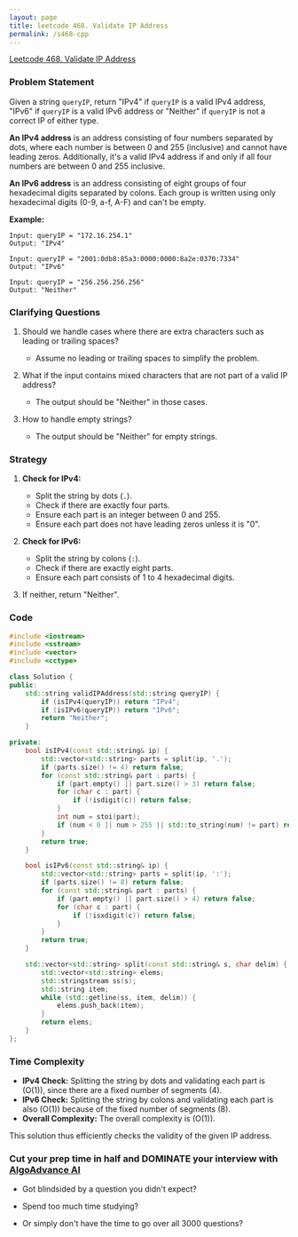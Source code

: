 ```yaml
---
layout: page
title: leetcode 468. Validate IP Address
permalink: /s468-cpp
---
```

[Leetcode 468. Validate IP Address](https://algoadvance.github.io/algoadvance/l468)
### Problem Statement
Given a string `queryIP`, return "IPv4" if `queryIP` is a valid IPv4 address, "IPv6" if `queryIP` is a valid IPv6 address or "Neither" if `queryIP` is not a correct IP of either type.

**An IPv4 address** is an address consisting of four numbers separated by dots, where each number is between 0 and 255 (inclusive) and cannot have leading zeros. Additionally, it's a valid IPv4 address if and only if all four numbers are between 0 and 255 inclusive.

**An IPv6 address** is an address consisting of eight groups of four hexadecimal digits separated by colons. Each group is written using only hexadecimal digits (0-9, a-f, A-F) and can't be empty.

**Example:**
```
Input: queryIP = "172.16.254.1"
Output: "IPv4"

Input: queryIP = "2001:0db8:85a3:0000:0000:8a2e:0370:7334"
Output: "IPv6"

Input: queryIP = "256.256.256.256"
Output: "Neither"
```

### Clarifying Questions
1. Should we handle cases where there are extra characters such as leading or trailing spaces?
    - Assume no leading or trailing spaces to simplify the problem.

2. What if the input contains mixed characters that are not part of a valid IP address?
    - The output should be "Neither" in those cases.

3. How to handle empty strings?
    - The output should be "Neither" for empty strings.

### Strategy
1. **Check for IPv4:**
    - Split the string by dots (`.`).
    - Check if there are exactly four parts.
    - Ensure each part is an integer between 0 and 255.
    - Ensure each part does not have leading zeros unless it is "0".

2. **Check for IPv6:**
    - Split the string by colons (`:`).
    - Check if there are exactly eight parts.
    - Ensure each part consists of 1 to 4 hexadecimal digits.

3. If neither, return "Neither".

### Code
```cpp
#include <iostream>
#include <sstream>
#include <vector>
#include <cctype>

class Solution {
public:
    std::string validIPAddress(std::string queryIP) {
        if (isIPv4(queryIP)) return "IPv4";
        if (isIPv6(queryIP)) return "IPv6";
        return "Neither";
    }

private:
    bool isIPv4(const std::string& ip) {
        std::vector<std::string> parts = split(ip, '.');
        if (parts.size() != 4) return false;
        for (const std::string& part : parts) {
            if (part.empty() || part.size() > 3) return false;
            for (char c : part) {
                if (!isdigit(c)) return false;
            }
            int num = stoi(part);
            if (num < 0 || num > 255 || std::to_string(num) != part) return false;
        }
        return true;
    }

    bool isIPv6(const std::string& ip) {
        std::vector<std::string> parts = split(ip, ':');
        if (parts.size() != 8) return false;
        for (const std::string& part : parts) {
            if (part.empty() || part.size() > 4) return false;
            for (char c : part) {
                if (!isxdigit(c)) return false;
            }
        }
        return true;
    }

    std::vector<std::string> split(const std::string& s, char delim) {
        std::vector<std::string> elems;
        std::stringstream ss(s);
        std::string item;
        while (std::getline(ss, item, delim)) {
            elems.push_back(item);
        }
        return elems;
    }
};
```

### Time Complexity
- **IPv4 Check:** Splitting the string by dots and validating each part is \(O(1)\), since there are a fixed number of segments (4).
- **IPv6 Check:** Splitting the string by colons and validating each part is also \(O(1)\) because of the fixed number of segments (8).
- **Overall Complexity:** The overall complexity is \(O(1)\).

This solution thus efficiently checks the validity of the given IP address.


### Cut your prep time in half and DOMINATE your interview with [AlgoAdvance AI](https://algoAdvance.com)

- Got blindsided by a question you didn't expect?

- Spend too much time studying?

- Or simply don't have the time to go over all 3000 questions?

